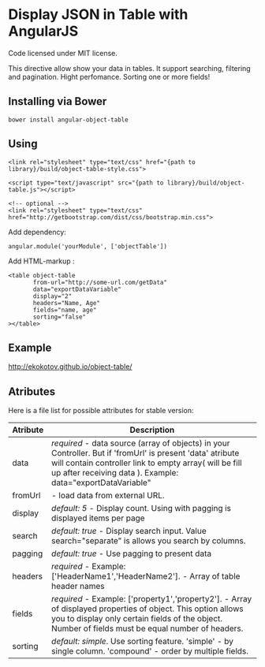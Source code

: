 Display JSON in Table with AngularJS
=================

Code licensed under MIT license.

This directive allow show your data in tables. It support searching, filtering and pagination.
Hight perfomance. Sorting one or more fields!


## Installing via Bower
```
bower install angular-object-table
```

## Using

```
<link rel="stylesheet" type="text/css" href="{path to library}/build/object-table-style.css">

<script type="text/javascript" src="{path to library}/build/object-table.js"></script>

<!-- optional -->
<link rel="stylesheet" type="text/css" href="http://getbootstrap.com/dist/css/bootstrap.min.css">
```
Add dependency:
```
angular.module('yourModule', ['objectTable'])
```

Add HTML-markup :
```
<table object-table 
       from-url="http://some-url.com/getData" 
       data="exportDataVariable" 
       display="2" 
       headers="Name, Age" 
       fields="name, age"
       sorting="false"
></table>
```
## Example
http://ekokotov.github.io/object-table/

## Atributes

Here is a file list for possible attributes for stable version:

Atribute             | Description
---------------------|----------------
data                 | *required* - data source (array of objects) in your Controller. But if 'fromUrl' is present 'data' atribute will contain controller link to empty array( will be fill up after receiving data ). Example: data="exportDataVariable"
fromUrl				 | - load data from external URL. 
display     		 | *default: 5* - Display count. Using with pagging is displayed items per page
search               | *default: true* - Display search input. Value search="separate" is allows you search by columns.
pagging				 | *default: true* - Use pagging to present data
headers              | *required* - Example: ['HeaderName1','HeaderName2']. - Array of table header names
fields  			 | *required* - Example: ['property1','property2'].  - Array of displayed properties of object. This option allows you to display only certain fields of the object. Number of fields must be equal number of headers.
sorting				 | *default: simple*. Use sorting feature. 'simple' - by single column. 'compound' - order by multiple fields.
